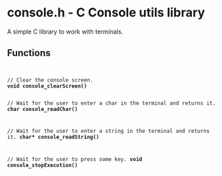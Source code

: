 # console.h - C Console utils library

A simple C library to work with terminals.

## Functions

<code>
<pre>
// Clear the console screen.
<b>void console_clearScreen()</b>

// Wait for the user to enter a char in the terminal and returns it.
<b>char console_readChar()</b>

// Wait for the user to enter a string in the terminal and returns it.
<b>char* console_readString()</b>

// Wait for the user to press some key.
<b>void console_stopExecution()</b>
</pre>
</code>
